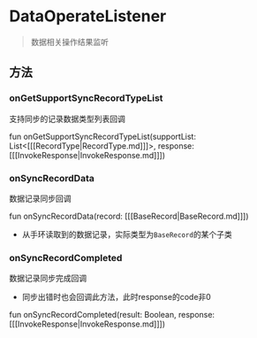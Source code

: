 <show-structure depth="2"/>

# DataOperateListener

> 数据相关操作结果监听

## 方法

### onGetSupportSyncRecordTypeList

支持同步的记录数据类型列表回调

<code-block lang="Kotlin">
    fun onGetSupportSyncRecordTypeList(supportList: List&lt;[[[RecordType|RecordType.md]]]&gt;, response: [[[InvokeResponse|InvokeResponse.md]]])
</code-block>

### onSyncRecordData

数据记录同步回调

<code-block lang="Kotlin">
    fun onSyncRecordData(record: [[[BaseRecord|BaseRecord.md]]])
</code-block>

- 从手环读取到的数据记录，实际类型为`BaseRecord`的某个子类

### onSyncRecordCompleted

数据记录同步完成回调

- 同步出错时也会回调此方法，此时response的code非0

<code-block lang="Kotlin">
    fun onSyncRecordCompleted(result: Boolean, response: [[[InvokeResponse|InvokeResponse.md]]])
</code-block>


